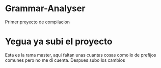 # Grammar-Analyser
Primer proyecto de compilacion

# Yegua ya subi el proyecto

Esta es la rama master, aqui faltan unas cuantas cosas como lo de prefijos comunes pero no me di cuenta. Despues subo los cambios
